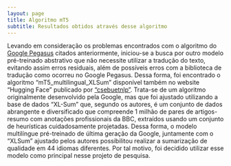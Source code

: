 ```yaml
---
layout: page
title: Algoritmo mT5
subtitle: Resultados obtidos através desse algoritmo
---
```

Levando em consideração os problemas encontrados com o algoritmo do [Google Pegasus](https://0xdferraz.github.io/Saense-PLN/abstrativa_pegasus/) citados anteriormente, iniciou-se a busca por outro modelo pré-treinado abstrativo que não necessite utilizar a tradução do texto, evitando assim erros residuais, além de possíveis erros com a biblioteca de tradução como ocorreu no Google Pegasus. Dessa forma, foi encontrado o algoritmo “mT5_multilingual_XLSum” disponível também no website “Hugging Face” publicado por [“csebuetnlp”](https://huggingface.co/csebuetnlp/mT5_multilingual_XLSum). Trata-se de um algoritmo originalmente desenvolvido pela Google, mas que foi ajustado utilizando a base de dados “XL-Sum” que, segundo os autores, é um conjunto de dados abrangente e diversificado que compreende 1 milhão de pares de artigos-resumo com anotações profissionais da BBC, extraídos usando um conjunto de heurísticas cuidadosamente projetadas. Dessa forma, o modelo multilíngue pré-treinado de última geração da Google, juntamente com o “XLSum” ajustado pelos autores possibilitou realizar a sumarização de qualidade em 44 idiomas diferentes. Por tal motivo, foi decidido utilizar esse modelo como principal nesse projeto de pesquisa.
